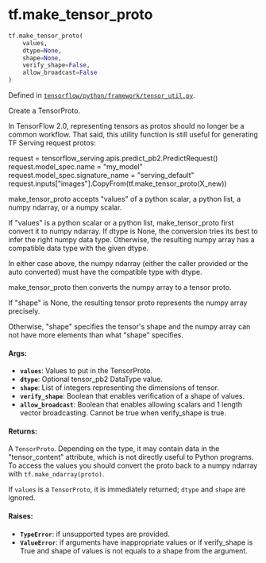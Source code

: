 <div itemscope itemtype="http://developers.google.com/ReferenceObject">
<meta itemprop="name" content="tf.make_tensor_proto" />
<meta itemprop="path" content="Stable" />
</div>

# tf.make_tensor_proto

``` python
tf.make_tensor_proto(
    values,
    dtype=None,
    shape=None,
    verify_shape=False,
    allow_broadcast=False
)
```



Defined in [`tensorflow/python/framework/tensor_util.py`](/code/stable/tensorflow/python/framework/tensor_util.py).

Create a TensorProto.

In TensorFlow 2.0, representing tensors as protos should no longer be a
common workflow. That said, this utility function is still useful for
generating TF Serving request protos:

  request = tensorflow_serving.apis.predict_pb2.PredictRequest()
  request.model_spec.name = "my_model"
  request.model_spec.signature_name = "serving_default"
  request.inputs["images"].CopyFrom(tf.make_tensor_proto(X_new))

make_tensor_proto accepts "values" of a python scalar, a python list, a
numpy ndarray, or a numpy scalar.

If "values" is a python scalar or a python list, make_tensor_proto
first convert it to numpy ndarray. If dtype is None, the
conversion tries its best to infer the right numpy data
type. Otherwise, the resulting numpy array has a compatible data
type with the given dtype.

In either case above, the numpy ndarray (either the caller provided
or the auto converted) must have the compatible type with dtype.

make_tensor_proto then converts the numpy array to a tensor proto.

If "shape" is None, the resulting tensor proto represents the numpy
array precisely.

Otherwise, "shape" specifies the tensor's shape and the numpy array
can not have more elements than what "shape" specifies.

#### Args:

* <b>`values`</b>:         Values to put in the TensorProto.
* <b>`dtype`</b>:          Optional tensor_pb2 DataType value.
* <b>`shape`</b>:          List of integers representing the dimensions of tensor.
* <b>`verify_shape`</b>:   Boolean that enables verification of a shape of values.
* <b>`allow_broadcast`</b>:  Boolean that enables allowing scalars and 1 length vector
      broadcasting. Cannot be true when verify_shape is true.


#### Returns:

A `TensorProto`. Depending on the type, it may contain data in the
"tensor_content" attribute, which is not directly useful to Python programs.
To access the values you should convert the proto back to a numpy ndarray
with `tf.make_ndarray(proto)`.

If `values` is a `TensorProto`, it is immediately returned; `dtype` and
`shape` are ignored.


#### Raises:

* <b>`TypeError`</b>:  if unsupported types are provided.
* <b>`ValueError`</b>: if arguments have inappropriate values or if verify_shape is
   True and shape of values is not equals to a shape from the argument.